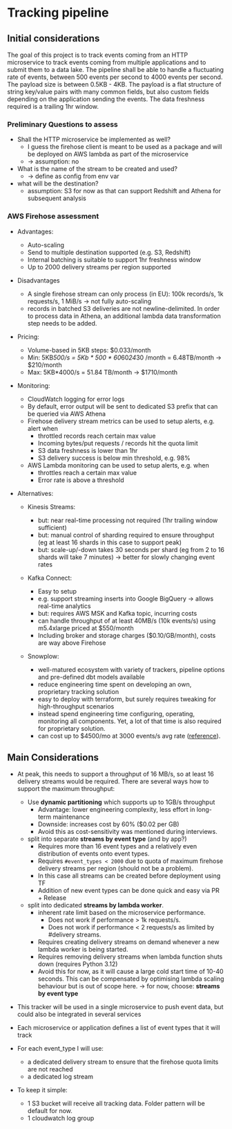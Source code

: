 # Tracking pipeline

## Initial considerations

The goal of this project is to track events coming from an HTTP microservice to track events coming from multiple applications and to submit them to a data lake.
The pipeline shall be able to handle a fluctuating rate of events, between 500 events per second to 4000 events per second.
The payload size is between 0.5KB - 4KB.
The payload is a flat structure of string key/value pairs with many common fields, but also custom fields depending on the application sending the events.
The data freshness required is a trailing 1hr window.
### Preliminary Questions to assess
* Shall the HTTP microservice be implemented as well? 
  * I guess the firehose client is meant to be used as a package and will be deployed on AWS lambda as part of the microservice
  * -> assumption: no
* What is the name of the stream to be created and used? 
  * -> define as config from env var
* what will be the destination?
  * assumption: S3 for now as that can support Redshift and Athena for subsequent analysis


### AWS Firehose assessment

* Advantages:
  * Auto-scaling
  * Send to multiple destination supported (e.g. S3, Redshift)
  * Internal batching is suitable to support 1hr freshness window
  * Up to 2000 delivery streams per region supported

* Disadvantages
  * A single firehose stream can only process (in EU): 100k records/s, 1k requests/s, 1 MiB/s
    -> not fully auto-scaling
  * records in batched S3 deliveries are not newline-delimited. In order to process data in Athena, an additional lambda data transformation step needs to be added.

* Pricing:
  * Volume-based in 5KB steps: $0.033/month
  * Min: 5KB*500/s = 5Kb * 500 * 60*60*24*30 /month = 6.48TB/month -> $210/month
  * Max: 5KB*4000/s = 51.84 TB/month -> $1710/month

* Monitoring:
  * CloudWatch logging for error logs
  * By default, error output will be sent to dedicated S3 prefix that can be queried via AWS Athena
  * Firehose delivery stream metrics can be used to setup alerts, e.g. alert when
    * throttled records reach certain max value
    * Incoming bytes/put requests / records hit the quota limit
    * S3 data freshness is lower than 1hr
    * S3 delivery success is below min threshold, e.g. 98%
  * AWS Lambda monitoring can be used to setup alerts, e.g. when
    * throttles reach a certain max value
    * Error rate is above a threshold

* Alternatives:
  * Kinesis Streams:
    * but: near real-time processing not required (1hr trailing window sufficient)
    * but: manual control of sharding required to ensure throughput (eg at least 16 shards in this case to support peak)
    * but: scale-up/-down takes 30 seconds per shard (eg from 2 to 16 shards will take 7 minutes) -> better for slowly changing event rates

  * Kafka Connect:
    * Easy to setup
    * e.g. support streaming inserts into Google BigQuery -> allows real-time analytics
    * but: requires AWS MSK and Kafka topic, incurring costs
    * can handle throughput of at least 40MB/s (10k events/s) using m5.4xlarge priced at $550/month
    * Including broker and storage charges ($0.10/GB/month), costs are way above Firehose
  
  * Snowplow:
    * well-matured ecosystem with variety of trackers, pipeline options and pre-defined dbt models available
    * reduce engineering time spent on developing an own, proprietary tracking solution
    * easy to deploy with terraform, but surely requires tweaking for high-throughput scenarios
    * instead spend engineering time configuring, operating, monitoring all components. Yet, a lot of that time is also required for proprietary solution.
    * can cost up to $4500/mo at 3000 events/s avg rate ([reference](https://discourse.snowplow.io/t/recent-cost-information-for-snowplow/2694/2)).


## Main Considerations

* At peak, this needs to support a throughput of 16 MB/s, so at least 16 delivery streams would be required.
  There are several ways how to support the maximum throughput:
  * Use **dynamic partitioning** which supports up to 1GB/s throughput
    * Advantage: lower engineering complexity, less effort in long-term maintenance
    * Downside: increases cost by 60% ($0.02 per GB)
    * Avoid this as cost-sensitivity was mentioned during interviews.
  * split into separate **streams by event type** (and by app?)
    * Requires more than 16 event types and a relatively even distribution of events onto event types.
    * Requires `#event_types < 2000` due to quota of maximum firehose delivery streams per region (should not be a problem).
    * In this case all streams can be created before deployment using TF
    * Addition of new event types can be done quick and easy via PR + Release
  * split into dedicated **streams by lambda worker**.
    * inherent rate limit based on the microservice performance.
      * Does not work if performance > 1k requests/s.
      * Does not work if performance < 2 requests/s as limited by #delivery streams.
    * Requires creating delivery streams on demand whenever a new lambda worker is being started.
    * Requires removing delivery streams when lambda function shuts down (requires Python 3.12)
    * Avoid this for now, as it will cause a large cold start time of 10-40 seconds. This can be compensated by optimising lambda scaling behaviour but is out of scope here.
  -> for now, choose: **streams by event type**

* This tracker will be used in a single microservice to push event data, but could also be integrated in several services
* Each microservice or application defines a list of event types that it will track
* For each event_type I will use:
  * a dedicated delivery stream to ensure that the firehose quota limits are not reached
  * a dedicated log stream
* To keep it simple:
  * 1 S3 bucket will receive all tracking data. Folder pattern will be default for now.
  * 1 cloudwatch log group
